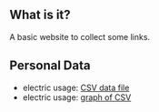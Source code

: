 
## What is it?
A basic website to collect some links.

## Personal Data
* electric usage: [CSV data file](https://github.com/codetojoy/self/blob/master/personal/electric.csv)
* electric usage: [graph of CSV](http://cbc.ca)

